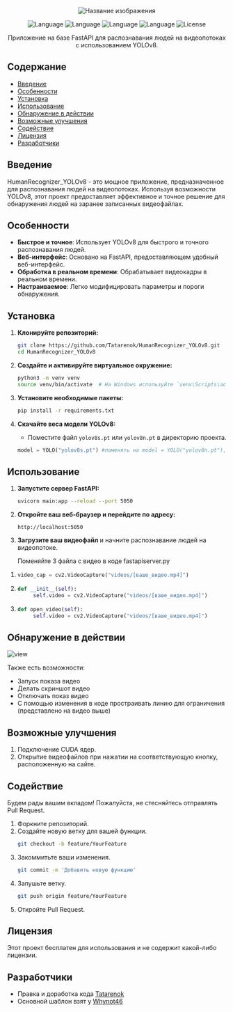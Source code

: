 
<p align="center">
  <img src="https://github.com/Tatarenok/HumanRecognizer_YOLOv8/assets/89196271/edbfa6ff-c73e-406a-94e6-297f6943ee11" alt="Название изображения">
</p>
<p align="center">
   <img src="https://img.shields.io/badge/Language-Python3.10-purple" alt="Language">
   <img src="https://img.shields.io/badge/Language-HTML-blue" alt="Language">
   <img src="https://img.shields.io/badge/Language-CSS-yellow" alt="Language">
   <img src="https://img.shields.io/badge/Language-JS-orange" alt="Language">
   <img src="https://img.shields.io/badge/License-NONE-Lime" alt="License">
</p>

<p align="center">Приложение на базе FastAPI для распознавания людей на видеопотоках с использованием YOLOv8.</p>

## Содержание

- [Введение](#введение)
- [Особенности](#особенности)
- [Установка](#установка)
- [Использование](#использование)
- [Обнаружение в действии](#обнаружениевдействии)
- [Возможные улучшения](#возможныеулучшения)
- [Содействие](#содействие)
- [Лицензия](#лицензия)
- [Разработчики](#разработчики)

## Введение

HumanRecognizer_YOLOv8 - это мощное приложение, предназначенное для распознавания людей на видеопотоках. Используя возможности YOLOv8, этот проект предоставляет эффективное и точное решение для обнаружения людей на заранее записанных видеофайлах.

## Особенности

- **Быстрое и точное**: Использует YOLOv8 для быстрого и точного распознавания людей.
- **Веб-интерфейс**: Основано на FastAPI, предоставляющем удобный веб-интерфейс.
- **Обработка в реальном времени**: Обрабатывает видеокадры в реальном времени.
- **Настраиваемое**: Легко модифицировать параметры и пороги обнаружения.

## Установка

1. **Клонируйте репозиторий:**
    ```bash
    git clone https://github.com/Tatarenok/HumanRecognizer_YOLOv8.git
    cd HumanRecognizer_YOLOv8
    ```

2. **Создайте и активируйте виртуальное окружение:**
    ```bash
    python3 -m venv venv
    source venv/bin/activate  # На Windows используйте `venv\Scripts\activate`
    ```

3. **Установите необходимые пакеты:**
    ```bash
    pip install -r requirements.txt
    ```

4. **Скачайте веса модели YOLOv8:**
    - Поместите файл `yolov8s.pt` или `yolov8n.pt` в директорию проекта.
   ```python
   model = YOLO("yolov8s.pt") #поменять на model = YOLO("yolov8n.pt"), если нужна yolov8n.pt
   ```

## Использование

1. **Запустите сервер FastAPI:**
    ```bash
    uvicorn main:app --reload --port 5050
    ```

2. **Откройте ваш веб-браузер и перейдите по адресу:**
    ```
    http://localhost:5050
    ```

3. **Загрузите ваш видеофайл** и начните распознавание людей на видеопотоке.
   
    Поменяйте 3 файла с видео в коде fastapiserver.py
  1)
     ```python
     video_cap = cv2.VideoCapture("videos/[ваше_видео.mp4]")
     ```
  2)
     ```python
     def __init__(self):
          self.video = cv2.VideoCapture("videos/[ваше_видео.mp4]")
     ```
  3)
     ```python
     def open_video(self):
          self.video = cv2.VideoCapture("videos/[ваше_видео.mp4]")
     ```

## Обнаружение в действии
![view](https://github.com/Tatarenok/HumanRecognizer_YOLOv8/assets/89196271/8737310e-dd27-4bbc-a8b7-ef229f6c65ca)

Также есть возможности:
- Запуск показа видео
- Делать скриншот видео
- Отключать показ видео
- С помощью изменения в коде простраивать линию для ограничения (представлено на видео выше)

## Возможные улучшения
1. Подключение CUDA ядер.
2. Открытие видеофайлов при нажатии на соответствующую кнопку, расположенную на сайте.

## Содействие

Будем рады вашим вкладом! Пожалуйста, не стесняйтесь отправлять Pull Request.

1. Форкните репозиторий.
2. Создайте новую ветку для вашей функции.
    ```bash
    git checkout -b feature/YourFeature
    ```
3. Закоммитьте ваши изменения.
    ```bash
    git commit -m 'Добавить новую функцию'
    ```
4. Запушьте ветку.
    ```bash
    git push origin feature/YourFeature
    ```
5. Откройте Pull Request.

## Лицензия

Этот проект бесплатен для использования и не содержит какой-либо лицензии.

## Разработчики
- Правка и доработка кода [Tatarenok](https://github.com/Tatarenok)
- Основной шаблон взят у [Whynot46](https://github.com/Whynot46)

